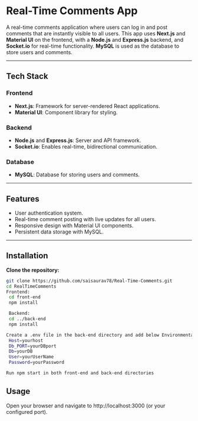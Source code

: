 # Real-Time Comments App

A real-time comments application where users can log in and post comments that are instantly visible to all users. This app uses **Next.js** and **Material UI** on the frontend, with a **Node.js** and **Express.js** backend, and **Socket.io** for real-time functionality. **MySQL** is used as the database to store users and comments.

---

## Tech Stack

### Frontend
- **Next.js**: Framework for server-rendered React applications.
- **Material UI**: Component library for styling.

### Backend
- **Node.js** and **Express.js**: Server and API framework.
- **Socket.io**: Enables real-time, bidirectional communication.

### Database
- **MySQL**: Database for storing users and comments.

---

## Features

- User authentication system.
- Real-time comment posting with live updates for all users.
- Responsive design with Material UI components.
- Persistent data storage with MySQL.

---

## Installation

 **Clone the repository:**
   ```bash
   git clone https://github.com/saisaurav78/Real-Time-Comments.git
   cd RealTimeComments
   Frontend:
    cd front-end
    npm install

    Backend:
    cd ../back-end
    npm install

   Create a .env file in the back-end directory and add below Environmental variables for database connectivity: 
    Host=yourhost
    Db_PORT=yourDBport
    Db=yourDB
    User=yourUserName
    Password=yourPassword

   Run npm start in both front-end and back-end directories
   ```

## Usage
Open your browser and navigate to http://localhost:3000 (or your configured port).





